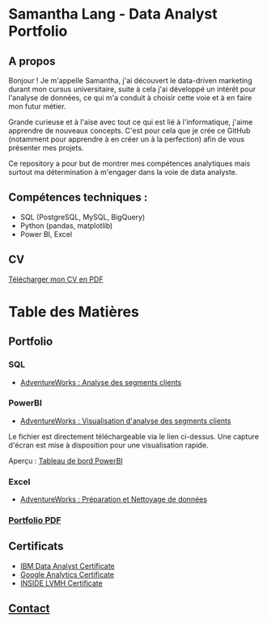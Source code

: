 # Samantha Lang - Data Analyst Portfolio

## A propos

Bonjour ! Je m'appelle Samantha, j'ai découvert le data-driven marketing durant mon cursus universitaire, suite à cela j'ai développé un intérêt pour l'analyse de données, ce qui m'a conduit à choisir cette voie et à en faire mon futur métier.

Grande curieuse et à l'aise avec tout ce qui est lié à l'informatique, j'aime apprendre de nouveaux concepts. C'est pour cela que je crée ce GitHub (notamment pour apprendre à en créer un à la perfection) afin de vous présenter mes projets.

Ce repository a pour but de montrer mes compétences analytiques mais surtout ma détermination à m'engager dans la voie de data analyste.

## Compétences techniques :
- SQL (PostgreSQL, MySQL, BigQuery)
- Python (pandas, matplotlib)
- Power BI, Excel


## CV
[Télécharger mon CV en PDF](CV_SLANG.pdf)


# Table des Matières

## Portfolio
### SQL
- [AdventureWorks : Analyse des segments clients](https://github.com/samanthalang/projet1/blob/main/SQL/adventureworks_segment_clients.sql)

### PowerBI
- [AdventureWorks : Visualisation d'analyse des segments clients](https://github.com/samanthalang/projet1/blob/main/PowerBI/adventureworks_segment_clients.pbix)

Le fichier est directement téléchargeable via le lien ci-dessus. Une capture d'écran est mise à disposition pour une visualisation rapide.

Aperçu : [Tableau de bord PowerBI](https://github.com/samanthalang/projet1/blob/main/Images/adventureworks.png)

### Excel
- [AdventureWorks : Préparation et Nettoyage de données](#adventureworks-preparation-et-nettoyage-des-donnees)

### [Portfolio PDF](portfolio_SLANG.pdf)

## Certificats
- [IBM Data Analyst Certificate](IBM_Certificate1.pdf)
- [Google Analytics Certificate](Google_Certificate.pdf)
- [INSIDE LVMH Certificate](INSIDELVMH.pdf)

## [Contact](#contact)